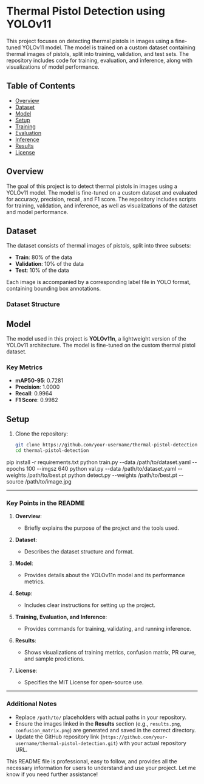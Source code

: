 # Thermal Pistol Detection using YOLOv11

This project focuses on detecting thermal pistols in images using a fine-tuned YOLOv11 model. The model is trained on a custom dataset containing thermal images of pistols, split into training, validation, and test sets. The repository includes code for training, evaluation, and inference, along with visualizations of model performance.

## Table of Contents
- [Overview](#overview)
- [Dataset](#dataset)
- [Model](#model)
- [Setup](#setup)
- [Training](#training)
- [Evaluation](#evaluation)
- [Inference](#inference)
- [Results](#results)
- [License](#license)

## Overview
The goal of this project is to detect thermal pistols in images using a YOLOv11 model. The model is fine-tuned on a custom dataset and evaluated for accuracy, precision, recall, and F1 score. The repository includes scripts for training, validation, and inference, as well as visualizations of the dataset and model performance.

## Dataset
The dataset consists of thermal images of pistols, split into three subsets:
- **Train**: 80% of the data
- **Validation**: 10% of the data
- **Test**: 10% of the data

Each image is accompanied by a corresponding label file in YOLO format, containing bounding box annotations.

### Dataset Structure

## Model
The model used in this project is **YOLOv11n**, a lightweight version of the YOLOv11 architecture. The model is fine-tuned on the custom thermal pistol dataset.

### Key Metrics
- **mAP50-95**: 0.7281
- **Precision**: 1.0000
- **Recall**: 0.9964
- **F1 Score**: 0.9982

## Setup
1. Clone the repository:
   ```bash
   git clone https://github.com/your-username/thermal-pistol-detection.git
   cd thermal-pistol-detection
pip install -r requirements.txt
python train.py --data /path/to/dataset.yaml --epochs 100 --imgsz 640
python val.py --data /path/to/dataset.yaml --weights /path/to/best.pt
python detect.py --weights /path/to/best.pt --source /path/to/image.jpg

---

### **Key Points in the README**
1. **Overview**:
   - Briefly explains the purpose of the project and the tools used.

2. **Dataset**:
   - Describes the dataset structure and format.

3. **Model**:
   - Provides details about the YOLOv11n model and its performance metrics.

4. **Setup**:
   - Includes clear instructions for setting up the project.

5. **Training, Evaluation, and Inference**:
   - Provides commands for training, validating, and running inference.

6. **Results**:
   - Shows visualizations of training metrics, confusion matrix, PR curve, and sample predictions.

7. **License**:
   - Specifies the MIT License for open-source use.

---

### **Additional Notes**
- Replace `/path/to/` placeholders with actual paths in your repository.
- Ensure the images linked in the **Results** section (e.g., `results.png`, `confusion_matrix.png`) are generated and saved in the correct directory.
- Update the GitHub repository link (`https://github.com/your-username/thermal-pistol-detection.git`) with your actual repository URL.

This README file is professional, easy to follow, and provides all the necessary information for users to understand and use your project. Let me know if you need further assistance!
